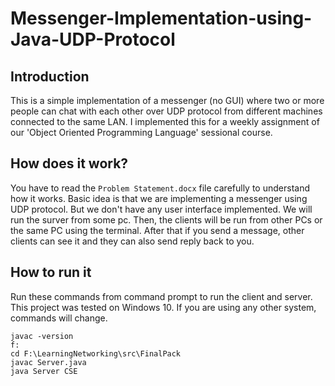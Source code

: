 # Messenger-Implementation-using-Java-UDP-Protocol
## Introduction 
This is a simple implementation of a messenger (no GUI) where two or more people can chat with each other over UDP protocol from different machines connected to the same LAN. I implemented this for a weekly assignment of our 'Object Oriented Programming Language' sessional course.

## How does it work? 
You have to read the `Problem Statement.docx` file carefully to understand how it works. Basic idea is that we are implementing a messenger using UDP protocol. But we don't have any user interface implemented. We will run the surver from some pc. Then, the clients will be run from other PCs or the same PC using the terminal. After that if you send a message, other clients can see it and they can also send reply back to you. 

## How to run it
Run these commands from command prompt to run the client and server. This project was tested on Windows 10. If you are using any other system, commands will change.
```
javac -version
f:
cd F:\LearningNetworking\src\FinalPack
javac Server.java
java Server CSE
```